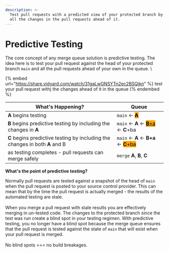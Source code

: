 ```yaml
---
description: >-
  Test pull requests with a predicted view of your protected branch by including
  all the changes in the pull requests ahead of it.
---
```


# Predictive Testing

The core concept of any merge queue solution is predictive testing. The idea here is to test your pull request against the head of your protected branch `main` and all the pull requests ahead of your own in the queue.  \


{% embed url="https://share.vidyard.com/watch/31gaLwGNSYTn2ec2BSQjkn" %}
test your pull request withj the changes ahead of it in the queue
{% endembed %}



<table><thead><tr><th width="331">What's Happening?</th><th>Queue</th></tr></thead><tbody><tr><td><strong>A</strong> begins testing</td><td><code>main</code> &#x3C;- <mark style="background-color:orange;"><strong>A</strong></mark></td></tr><tr><td><strong>B</strong> begins predictive testing by including the changes in <strong>A</strong></td><td><code>main</code> &#x3C;- <strong>A</strong> &#x3C;- <a data-footnote-ref href="#user-content-fn-1"><mark style="background-color:orange;"><strong>B</strong>+a</mark></a> &#x3C;- <strong>C</strong>+ba</td></tr><tr><td><strong>C</strong> begins predictive testing by including the changes in both <strong>A</strong> and B</td><td><code>main</code> &#x3C;- <strong>A</strong> &#x3C;- <strong>B+a</strong>  &#x3C;- <mark style="background-color:orange;"><strong>C</strong>+ba</mark></td></tr><tr><td>as testing completes - pull requests can merge safely</td><td><code>merge</code> <strong>A</strong>, <strong>B</strong>, <strong>C</strong></td></tr></tbody></table>

**What's the point of predictive testing?**

Normally pull requests are tested against a snapshot of the head of `main` when the pull request is posted to your source control provider. This can mean that by the time the pull request is actually merged - the results of the automated testing are stale. \
\
When you merge a pull request with stale results you are effectively merging in un-tested code. The changes to the protected branch since the test was run create a blind spot in your testing regimen. With predictive testing, you no longer have a blind spot because the merge queue ensures that the pull request is tested against the state of `main` that will exist when your pull request is merged. \
\
No blind spots === no build breakages.



[^1]: 
